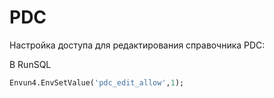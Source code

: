 # PDC

Настройка доступа для редактирования справочника PDC:

В RunSQL

```sql
Envun4.EnvSetValue('pdc_edit_allow',1);
```



